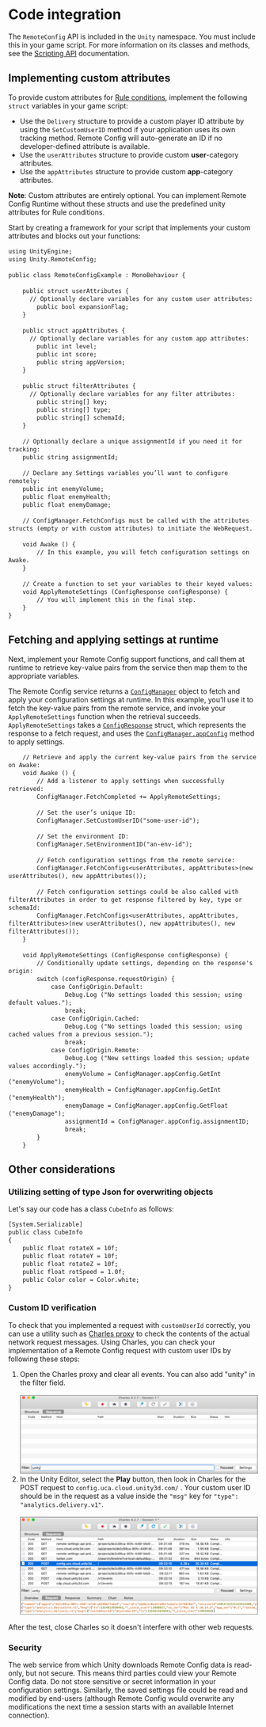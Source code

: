 # Code integration
The `RemoteConfig` API is included in the `Unity` namespace. You must include this in your game script. For more information on its classes and methods, see the [Scripting API](../api/index.html) documentation.

## Implementing custom attributes
To provide custom attributes for [Rule conditions](RulesAndSettings.md#condition), implement the following `struct` variables in your game script:

* Use the `Delivery` structure to provide a custom player ID attribute by using the `SetCustomUserID` method if your application uses its own tracking method. Remote Config will auto-generate an ID if no developer-defined attribute is available.
* Use the `userAttributes` structure to provide custom **user**-category attributes.
* Use the `appAttributes` structure to provide custom **app**-category attributes.

**Note**: Custom attributes are entirely optional. You can implement Remote Config Runtime without these structs and use the predefined unity attributes for Rule conditions.

Start by creating a framework for your script that implements your custom attributes and blocks out your functions:

```
using UnityEngine;
using Unity.RemoteConfig;

public class RemoteConfigExample : MonoBehaviour {

    public struct userAttributes {
      // Optionally declare variables for any custom user attributes:
        public bool expansionFlag;
    }

    public struct appAttributes {
      // Optionally declare variables for any custom app attributes:
        public int level;
        public int score;
        public string appVersion;
    }

    public struct filterAttributes {
      // Optionally declare variables for any filter attributes:
        public string[] key;
        public string[] type;
        public string[] schemaId;
    }

    // Optionally declare a unique assignmentId if you need it for tracking:
    public string assignmentId;

    // Declare any Settings variables you’ll want to configure remotely:
    public int enemyVolume;
    public float enemyHealth;
    public float enemyDamage;    

    // ConfigManager.FetchConfigs must be called with the attributes structs (empty or with custom attributes) to initiate the WebRequest.

    void Awake () {
        // In this example, you will fetch configuration settings on Awake.
    }

    // Create a function to set your variables to their keyed values:
    void ApplyRemoteSettings (ConfigResponse configResponse) {
        // You will implement this in the final step.
    }
}
```

## Fetching and applying settings at runtime
Next, implement your Remote Config support functions, and call them at runtime to retrieve key-value pairs from the service then map them to the appropriate variables.

The Remote Config service returns a [`ConfigManager`](../api/Unity.RemoteConfig.ConfigManager.html) object to fetch and apply your configuration settings at runtime. In this example, you’ll use it to fetch the key-value pairs from the remote service, and invoke your `ApplyRemoteSettings` function when the retrieval succeeds. `ApplyRemoteSettings` takes a [`ConfigResponse`](../api/Unity.RemoteConfig.ConfigResponse.html) struct, which represents the response to a fetch request, and uses the [`ConfigManager.appConfig`](../api/Unity.RemoteConfig.ConfigManager.appConfig.html) method to apply settings.

```
    // Retrieve and apply the current key-value pairs from the service on Awake:
    void Awake () {
        // Add a listener to apply settings when successfully retrieved:
        ConfigManager.FetchCompleted += ApplyRemoteSettings;

        // Set the user’s unique ID:
        ConfigManager.SetCustomUserID("some-user-id");

        // Set the environment ID:
        ConfigManager.SetEnvironmentID("an-env-id");

        // Fetch configuration settings from the remote service:
        ConfigManager.FetchConfigs<userAttributes, appAttributes>(new userAttributes(), new appAttributes());

        // Fetch configuration settings could be also called with filterAttributes in order to get response filtered by key, type or schemaId:
        ConfigManager.FetchConfigs<userAttributes, appAttributes, filterAttributes>(new userAttributes(), new appAttributes(), new filterAttributes());
    }

    void ApplyRemoteSettings (ConfigResponse configResponse) {
        // Conditionally update settings, depending on the response's origin:
        switch (configResponse.requestOrigin) {
            case ConfigOrigin.Default:
                Debug.Log ("No settings loaded this session; using default values.");
                break;
            case ConfigOrigin.Cached:
                Debug.Log ("No settings loaded this session; using cached values from a previous session.");
                break;
            case ConfigOrigin.Remote:
                Debug.Log ("New settings loaded this session; update values accordingly.");
                enemyVolume = ConfigManager.appConfig.GetInt ("enemyVolume");
                enemyHealth = ConfigManager.appConfig.GetInt ("enemyHealth");
                enemyDamage = ConfigManager.appConfig.GetFloat ("enemyDamage");
                assignmentId = ConfigManager.appConfig.assignmentID;
                break;
        }
    }
```

## Other considerations
### Utilizing setting of type Json for overwriting objects

Let's say our code has a class `CubeInfo` as follows:
```
[System.Serializable]
public class CubeInfo
{
    public float rotateX = 10f;
    public float rotateY = 10f;
    public float rotateZ = 10f;
    public float rotSpeed = 1.0f;
    public Color color = Color.white;
}

```

### Custom ID verification
To check that you implemented a request with `customUserId` correctly, you can use a utility such as [Charles proxy](https://support.unity3d.com/hc/en-us/articles/115002917683-Using-Charles-Proxy-with-Unity) to check the contents of the actual network request messages. Using Charles, you can check your implementation of a Remote Config request with custom user IDs by following these steps:

1. Open the Charles proxy and clear all events. You can also add "unity" in the filter field.<br><br>![Opening Charles proxy to verify custom IDs.](images/CharlesProxy.png)
2. In the Unity Editor, select the **Play** button, then look in Charles for the POST request to `config.uca.cloud.unity3d.com/` . Your custom user ID should be in the request as a value inside the `"msg"` key for `"type": "analytics.delivery.v1"`.<br><br>![Observing the Charles response for your custom ID.](images/CharlesPostRequest.png)

After the test, close Charles so it doesn't interfere with other web requests.

### Security
The web service from which Unity downloads Remote Config data is read-only, but not secure. This means third parties could view your Remote Config data. Do not store sensitive or secret information in your configuration settings. Similarly, the saved settings file could be read and modified by end-users (although Remote Config would overwrite any modifications the next time a session starts with an available Internet connection).
